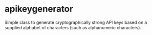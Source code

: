 # apikeygenerator
Simple class to generate cryptographically strong API keys based on a supplied alphabet of characters (such as alphanumeric characters).

